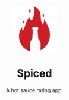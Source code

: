<p align="center">
  <img width="120" height="120" src="apps/site/static/favicon.svg" alt="Logo">
</p>

<h1 align="center"><b>Spiced</b></h1>
<p align="center">A hot sauce rating app.</p>
